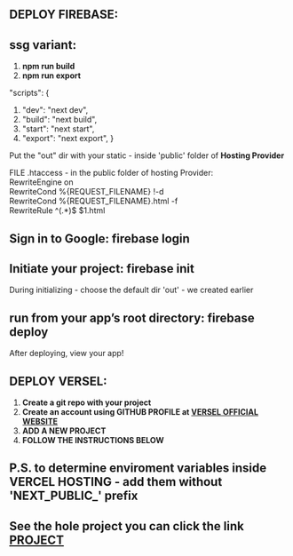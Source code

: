 ## DEPLOY FIREBASE:

## ssg variant: <br>

1. **npm run build**
2. **npm run export**

"scripts": {

1. "dev": "next dev",
2. "build": "next build",
3. "start": "next start",
4. "export": "next export",
   }

Put the "out" dir with your static - inside 'public' folder of **Hosting Provider**

FILE .htaccess - in the public folder of hosting Provider: <br>
RewriteEngine on <br>
RewriteCond %{REQUEST_FILENAME} !-d <br>
RewriteCond %{REQUEST_FILENAME}.html -f <br>
RewriteRule ^(.\*)$ $1.html

## Sign in to Google: **firebase login**

## Initiate your project: **firebase init**

During initializing - choose the default dir 'out' - we created earlier

## run from your app’s root directory: **firebase deploy** <br>

After deploying, view your app!

## DEPLOY VERSEL: <br>

1. **Create a git repo with your project** <br>
2. **Create an account using GITHUB PROFILE at [VERSEL OFFICIAL WEBSITE](https://vercel.com.)** <br>
3. **ADD A NEW PROJECT** <br>
4. **FOLLOW THE INSTRUCTIONS BELOW** <br>

## **P.S. to determine enviroment variables inside VERCEL HOSTING - add them without 'NEXT_PUBLIC_'  prefix**

## See the hole project you can click the link [PROJECT](https://react-zustand-beryl.vercel.app/)
